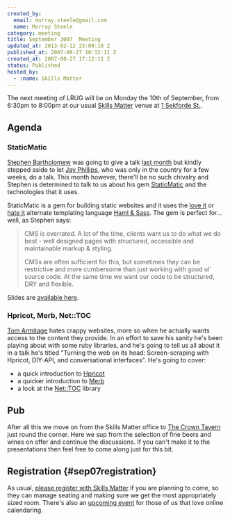 ```yaml
--- 
created_by: 
  email: murray.steele@gmail.com
  name: Murray Steele
category: meeting
title: September 2007  Meeting
updated_at: 2013-02-12 23:09:18 Z
published_at: 2007-08-27 10:12:11 Z
created_at: 2007-08-27 17:12:11 Z
status: Published
hosted_by:
  - :name: Skills Matter
---
```


The next meeting of LRUG will be on Monday the 10th of September, from 6:30pm to 8:00pm at our usual [Skills Matter](http://www.skillsmatter.com/) venue at [1 Sekforde St.](http://maps.google.co.uk/maps?f=q&hl=en&q=EC1R+0BE&layer=&ie=UTF8&z=16&om=1&iwloc=addr).

## Agenda

### StaticMatic

[Stephen Bartholomew](http://www.stephenbartholomew.co.uk/) was going to give a talk [last month](http://lrug.org/meetings/2007/07/23/august-2007-meeting/) but kindly stepped aside to let [Jay Phillips](http://jicksta.com/), who was only in the country for a few weeks, do a talk.  This month however, there'll be no such chivalry and Stephen is determined to talk to us about his gem [StaticMatic](http://rubyforge.org/projects/staticmatic/) and the technologies that it uses.  

StaticMatic is a gem for building static websites and it uses the [love it](http://www.infoq.com/news/2007/05/haml-beauty-of-efficiency) or [hate it](http://meta.ath0.com/2007/04/15/software-and-religion/) alternate templating language [Haml & Sass](http://haml.hamptoncatlin.com/).  The gem is perfect for... well, as Stephen says:

> CMS is overrated. A lot of the time, clients want us to do what we do 
> best - well designed pages with structured, accessible and maintainable 
> markup & styling.
>
> CMSs are often sufficient for this, but sometimes they can be restrictive
> and more cumbersome than just working with good ol' source code. At the
> same time we want our code to be structured, DRY and flexible.

Slides are [available here](http://www.stephenbartholomew.co.uk/2007/9/11/lrug-staticmatic-talk-slides).

### Hpricot, Merb, Net::TOC

[Tom Armitage](http://infovore.org) hates crappy websites, more so when he actually wants access to the content they provide.  In an effort to save his sanity he's been playing about with some ruby libraries, and he's going to tell us all about it in a talk he's titled "Turning the web on its head: Screen-scraping with Hpricot, DIY-API, and conversational interfaces".  He's going to cover:

* a quick introduction to [Hpricot](http://code.whytheluckystiff.net/hpricot/)
* a quicker introduction to [Merb](http://merb.rubyforge.org/)
* a look at the [Net::TOC](http://http://rubyforge.org/projects/net-toc/) library

## Pub

After all this we move on from the Skills Matter office to [The Crown Tavern](http://fancyapint.com/pubs/pub199.html) just round the corner.  Here we sup from the selection of fine beers and wines on offer and continue the discussions.  If you can't make it to the presentations then feel free to come along just for this bit.

## Registration {#sep07registration}

As usual, [please register with Skills Matter](http://www.skillsmatter.com/lrug) if you are planning to come, so they can manage seating and making sure we get the most appropriately sized room.  There's also an [upcoming event](http://upcoming.yahoo.com/event/257272) for those of us that love online calendaring. 

